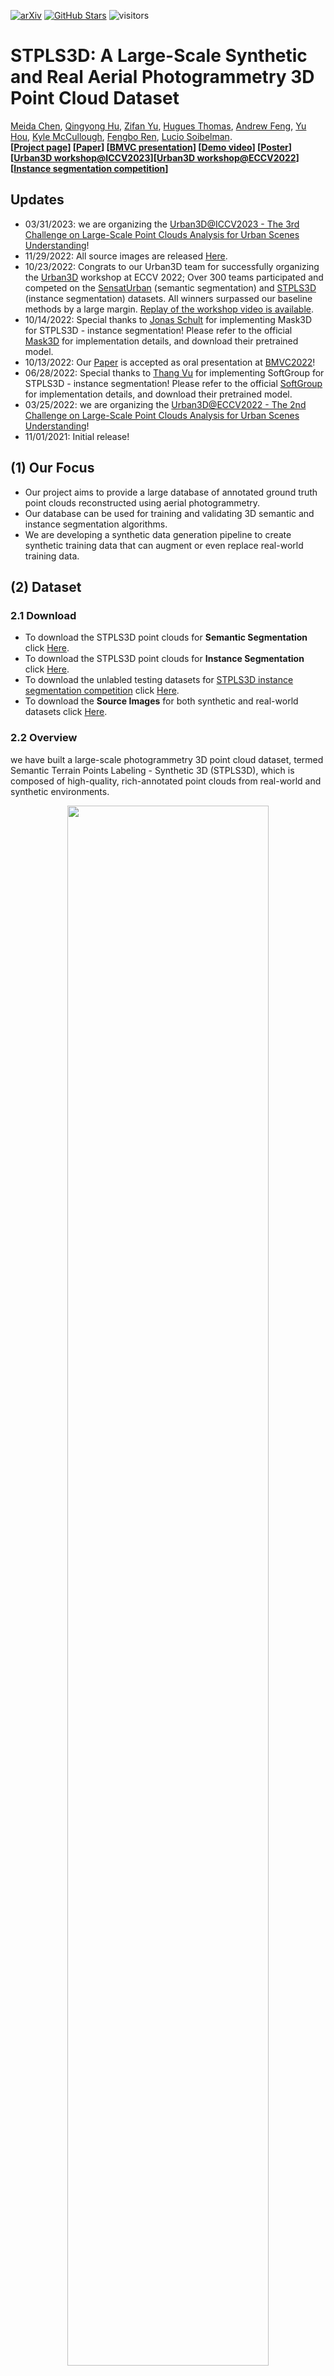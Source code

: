 [![arXiv](https://img.shields.io/badge/arXiv-2203.09065-b31b1b.svg)](https://arxiv.org/abs/2203.09065)
[![GitHub Stars](https://img.shields.io/github/stars/meidachen/STPLS3D?style=social)](https://github.com/meidachen/STPLS3D)
![visitors](https://visitor-badge.glitch.me/badge?page_id=meidachen/STPLS3D)

# STPLS3D: A Large-Scale Synthetic and Real Aerial Photogrammetry 3D Point Cloud Dataset

[Meida Chen](https://scholar.google.com/citations?user=ii7ZwfQAAAAJ&hl=en), [Qingyong Hu](https://qingyonghu.github.io/), [Zifan Yu](https://www.linkedin.com/in/zifan-yu-107775b1/), [Hugues Thomas](https://huguesthomas.github.io/), [Andrew Feng](https://scholar.google.com/citations?user=JKWxGfsAAAAJ&hl=en), [Yu Hou](https://www.yuhou.info/), [Kyle McCullough](https://ict.usc.edu/about-us/leadership/research-leadership/kyle-mccullough/), [Fengbo Ren](https://ren-fengbo.lab.asu.edu/content/fengbo-ren), [Lucio Soibelman](https://viterbi.usc.edu/directory/faculty/Soibelman/Lucio). <br />
**[[Project page](https://www.stpls3d.com/)] [[Paper](https://bmvc2022.mpi-inf.mpg.de/429/)] [[BMVC presentation](https://youtu.be/X3Szzg7X8S4)] [[Demo video](https://youtu.be/6wYWVo6Cmfs)] [[Poster](https://bmvc2022.mpi-inf.mpg.de/0429_poster.pdf)] [[Urban3D workshop@ICCV2023](https://urban3dchallenge.github.io/)][[Urban3D workshop@ECCV2022](https://urban3dchallenge.github.io/2022/)] [[Instance segmentation competition](https://codalab.lisn.upsaclay.fr/competitions/4646)]** <br />


## Updates
* 03/31/2023: we are organizing the [Urban3D@ICCV2023 - The 3rd Challenge on Large-Scale Point Clouds Analysis for Urban Scenes Understanding](https://urban3dchallenge.github.io/)!
* 11/29/2022: All source images are released [Here](https://forms.gle/fmpHSpTfS9CNyN5p6).
* 10/23/2022: Congrats to our Urban3D team for successfully organizing the [Urban3D](https://urban3dchallenge.github.io/) workshop at ECCV 2022; Over 300 teams participated and competed on the [SensatUrban](https://github.com/QingyongHu/SensatUrban) (semantic segmentation) and [STPLS3D](https://www.stpls3d.com/) (instance segmentation) datasets. All winners surpassed our baseline methods by a large margin. [Replay of the workshop video is available](https://www.youtube.com/watch?v=9TJUuXU_fnI).
* 10/14/2022: Special thanks to [Jonas Schult](https://github.com/JonasSchult) for implementing Mask3D for STPLS3D - instance segmentation! Please refer to the official [Mask3D](https://github.com/JonasSchult/Mask3D) for implementation details, and download their pretrained model.
* 10/13/2022: Our [Paper](https://arxiv.org/abs/2203.09065) is accepted as oral presentation at [BMVC2022](https://bmvc2022.org/)!
* 06/28/2022: Special thanks to [Thang Vu](https://github.com/thangvubk) for implementing SoftGroup for STPLS3D - instance segmentation! Please refer to the official [SoftGroup](https://github.com/thangvubk/SoftGroup) for implementation details, and download their pretrained model.
* 03/25/2022: we are organizing the [Urban3D@ECCV2022 - The 2nd Challenge on Large-Scale Point Clouds Analysis for Urban Scenes Understanding](https://urban3dchallenge.github.io/2022/)!
* 11/01/2021: Initial release!


## (1) Our Focus

- Our project aims to provide a large database of annotated ground truth point clouds reconstructed using aerial photogrammetry.
- Our database can be used for training and validating 3D semantic and instance segmentation algorithms.
- We are developing a synthetic data generation pipeline to create synthetic training data that can augment or even replace real-world training data. 

## (2) Dataset

### 2.1 Download

- To download the STPLS3D point clouds for **Semantic Segmentation** click [Here](https://forms.gle/XwVNYmu8p3n3qsgGA).
- To download the STPLS3D point clouds for **Instance Segmentation** click [Here](https://forms.gle/9FA7ZCH7MGWfAcAo6).
- To download the unlabled testing datasets for [STPLS3D instance segmentation competition](https://codalab.lisn.upsaclay.fr/competitions/4646) click [Here](https://webdisk.ict.usc.edu/index.php/s/oqO0sgiZfoa6Ofr).
- To download the **Source Images** for both synthetic and real-world datasets click [Here](https://forms.gle/fmpHSpTfS9CNyN5p6).

### 2.2 Overview

we have built a large-scale photogrammetry 3D point cloud dataset, termed Semantic Terrain Points Labeling - Synthetic 3D (STPLS3D), which is composed of high-quality, rich-annotated point clouds from real-world and synthetic environments. 

<p align="center"> <img src="imgs/STPLS3D.png" width="80%"> </p>

### 2.3 Data Collection

We first collect real-world aerial images using photogrammetry best practices with quadcopter drone flight at a low altitude with significant overlaps between adjacent photos. We then reconstructed point clouds with 1.27 km^2 landscape following the standard photogrammetry pipeline. Next, we follow the same UAV path and flying pattern to generate 62 synthetic point clouds with different architectural styles, vegetation types, and terrain shapes. The synthetic dataset covers about 16 km^2 of the city landscape, with up to 18 fine-grained semantic classes and 14 instance classes. 

### 2.4 Synthetic data generation workflow demo

<p align="center"> <a href="https://youtu.be/6wYWVo6Cmfs"><img src="imgs/STPLS3D_workflow.png" width="80%"></a> </p>

### 2.5 Semantic Annotations

- 0-Ground: including grass, paved road, dirt, etc.
- 1-Building: including commercial, residential, educational buildings.
- 2-LowVegetation: 0.5 m < vegetation height < 2.0 m.
- 3-MediumVegetation: 2.0 m < vegetation height < 5.0 m.
- 4-HighVegetation: 5.0 m < vegetation height.
- 5-Vehicle: including sedans and hatchback cars.
- 6-Truck: including pickup trucks, cement trucks, flat-bed trailers, trailer trucks, etc.
- 7-Aircraft: including helicopters and airplanes.
- 8-MilitaryVehicle: including tanks and Humvees.
- 9-Bike: bicycles.
- 10-Motorcycle:  motorcycles.
- 11-LightPole: including light poles and traffic lights.
- 12-StreetSgin: including road signs erected at the side of roads.
- 13-Clutter: including city furniture, construction equipment, barricades, and other 3D shapes.
- 14-Fence: including timber, brick, concrete, metal fences.
- 15-Road: including asphalt and concrete roads.
- 17-Windows: glass windows.
- 18-Dirt: bare earth.
- 19-Grass: including grass lawn, wild grass, etc.

Note that not all datasets we are currently providing have all the semantic labels available, the ground points that don't have the material available (15, 18, 19) are labeled with 0.

### 2.6 Instance annotations

The ground is labeled with -100. Window instance is currently per building but not per window but could be post-processed using connect component algorithm. Our experiments did not include the window instances. 

Only synthetic datasets v2 and v3 have the instance labels.

## (3) Benchmarks

### 3.1 Semantic segmentation:

<p align="center"> <img src="imgs/SemanticSegmentationEvaluationOnWMSC.JPG" width="80%"> </p>

### 3.2 Instance segmentation:

<p align="center"> <img src="imgs/InstanceSegmentation_06202022.PNG" width="80%"> </p>

## (4) Training and Evaluation
Here we provide the training and evaluation script for both semantic and instance segmentation.

### 4.1 Semantic segmentation:

***[KpConv](https://github.com/meidachen/STPLS3D/tree/main/KPConv-PyTorch) (Ubuntu and Windows 10):*** The [environment setup](https://github.com/HuguesTHOMAS/KPConv-PyTorch/blob/master/INSTALL.md) is the same as the official [KpConv](https://github.com/HuguesTHOMAS/KPConv-PyTorch) release. We follow the same steps as shown [here](https://github.com/HuguesTHOMAS/KPConv-PyTorch/blob/master/doc/scene_segmentation_guide.md) to evaluate KpConv on our STPLS3D dataset.

- Preparing the dataset

Download the [data](https://forms.gle/7e8enRwqGYkyM1398) and unzip it. Change the variable `self.path` of `STPLS3DDataset` class ([here](https://github.com/meidachen/STPLS3D/blob/40186210639c0e3f3d49c6b087986fbbb0babaa9/KPConv-PyTorch/datasets/STPLS3D.py#L82)) to the place where STPLS3D is stored.

```
STPLS3D
├── RealWorldData
│   ├── OCCC_points.ply
│   ├── ...
│   └── WMSC_points.ply
├── Synthetic_v1
│   ├── Austin.ply
│   ├── ...
│   └── TownshipofWashington.ply
├── Synthetic_v2
│   ├── 2_points_GTv2.ply
│   ├── ...
│   └── j_points_GTv2.ply
└── Synthetic_v3
    ├── 1_points_GTv3.ply
    ├── ...
    └── 25_points_GTv3.ply
```

- Start training:

```
python3 train_STPLS3D.py
```

- Evaluation:

```
python3 test_models.py
```

***[Point Transformer](https://github.com/meidachen/STPLS3D/tree/main/point-transformer) (Ubuntu):*** Please refer to [Point Transformer](https://github.com/meidachen/STPLS3D/tree/main/point-transformer) to test it on our STPLS3D dataset.


### 4.2 Instance segmentation:

***[Mask3D](https://github.com/JonasSchult/Mask3D):*** Special thanks to [Jonas Schult](https://github.com/JonasSchult) for implementing Mask3D for STPLS3D! Please refer to the official [Mask3D](https://github.com/JonasSchult/Mask3D) for implementation details, and download their pretrained model.

***[SoftGroup](https://github.com/thangvubk/SoftGroup):*** Special thanks to [Thang Vu](https://github.com/thangvubk) for implementing SoftGroup for STPLS3D! Please refer to the official [SoftGroup](https://github.com/thangvubk/SoftGroup) for implementation details, and downloading their pretrained model.

***[HAIS](https://github.com/meidachen/STPLS3D/tree/main/HAIS) (Ubuntu):*** The environment setup is the same as the official [HAIS](https://github.com/hustvl/HAIS) release

- Setup the environment
```
git clone https://github.com/meidachen/STPLS3D.git
cd STPLS3D/HAIS
conda create -n hais python=3.7
conda activate hais
pip install -r requirements.txt
conda install -c bioconda google-sparsehash
conda install libboost
conda install -c daleydeng gcc-5
cd STPLS3D/HAIS/lib/spconv
export CUDACXX= $PATH_TO_NVCC$
python setup.py bdist_wheel
cd STPLS3D/HAIS/lib/spconv/dist
pip install {wheel_file_name}.whl
cd STPLS3D/HAIS/lib/hais_ops
export CPLUS_INCLUDE_PATH={conda_env_path}/hais/include:$CPLUS_INCLUDE_PATH
python setup.py build_ext develop
```

- Preparing the dataset

Download the [data](https://forms.gle/wGEp4HBSaUWtgnMi9), unzip it and place it under STPLS3D/HAIS/dataset.
```
HAIS
├── dataset
   └── Synthetic_v3_InstanceSegmentation
       ├── 1_points_GTv3.txt
       ├── 2_points_GTv3.txt
       ├── 3_points_GTv3.txt
       ├── ...
       ├── 23_points_GTv3.txt
       ├── 24_points_GTv3.txt
       └── 25_points_GTv3.txt
```

```
cd STPLS3D/HAIS/data
python prepare_data_inst_instance_stpls3d.py
```
By default, scene 5, 10, 15, 20, 25 are used as the validation sets. This can be changed at 
https://github.com/meidachen/STPLS3D/blob/6eec7abe760a45dc970714f62f6b0e555a2f44b7/HAIS/data/prepare_data_inst_instance_stpls3d.py#L179
https://github.com/meidachen/STPLS3D/blob/6eec7abe760a45dc970714f62f6b0e555a2f44b7/HAIS/data/prepare_data_inst_instance_stpls3d.py#L186

(optional) In case you are changing training data (i.e., not using data agumentation, using different ways for data agumentation, etc.), please run prepare_data_statistic_stpls3d.py to get the class_weight, class_radius_mean, and class_numpoint_mean_dict. Change them in hais_run_stpls3d.yaml, hierarchical_aggregation.cpp, and hierarchical_aggregation.cu accordingly. Make sure you rebuild the hais_ops.

- Start training:
```
CUDA_VISIBLE_DEVICES=1 python train.py --config config/hais_run_stpls3d.yaml 
```

- Evaluation:
```
CUDA_VISIBLE_DEVICES=1 python test.py --config config/hais_run_stpls3d.yaml --pretrain exp/Synthetic_v3_InstanceSegmentation/hais/hais_run_stpls3d/hais_run_stpls3d-000000500.pth
```

- Testing on unlabeled data and submit to our [evaluation server](https://codalab.lisn.upsaclay.fr/competitions/4646):

The unlabeled data can be downloaded [here](https://webdisk.ict.usc.edu/index.php/s/oqO0sgiZfoa6Ofr). Unzip it and place the three .txt files under STPLS3D/HAIS/dataset/Synthetic_v3_InstanceSegmentation.
```
HAIS
├── dataset
   └── Synthetic_v3_InstanceSegmentation
       ├── 26_points_GTv3.txt
       ├── 27_points_GTv3.txt
       └── 28_points_GTv3.txt
```

Run the preparation script again
```
cd STPLS3D/HAIS/data
python prepare_data_inst_instance_stpls3d.py
```

Set split to test
https://github.com/meidachen/STPLS3D/blob/6eec7abe760a45dc970714f62f6b0e555a2f44b7/HAIS/config/hais_run_stpls3d.yaml#L71

Set save_instance to True
https://github.com/meidachen/STPLS3D/blob/6eec7abe760a45dc970714f62f6b0e555a2f44b7/HAIS/config/hais_run_stpls3d.yaml#L84

Run evaluation again
```
CUDA_VISIBLE_DEVICES=1 python test.py --config config/hais_run_stpls3d.yaml --pretrain exp/Synthetic_v3_InstanceSegmentation/hais/hais_run_stpls3d/hais_run_stpls3d-000000500.pth
```

Once completed, you may find the results under 
exp/Synthetic_v3_InstanceSegmentation/hais/hais_run_stpls3d/result/test

You only need to keep the 300 txt files and the predicted_masks folder, and zip it to submit on our evaluation server. An example of the submission zip can be find [here](https://webdisk.ict.usc.edu/index.php/s/sgTeG7YLmwGD5kR).

## (5) Instance segmentation challenge and evaluation server

we are organizing the [Urban3D@ICCV2023 - The 3rd Challenge on Large-Scale Point Clouds Analysis for Urban Scenes Understanding](https://urban3dchallenge.github.io/). The instance segmentation challenge is on CodaLab! Please feel free to submit your results to our [evaluation server](https://codalab.lisn.upsaclay.fr/competitions/4646).  

## Citation
If you find our work useful in your research, please consider citing:

	@inproceedings{Chen_2022_BMVC,
	author    = {Meida Chen and Qingyong Hu and Zifan Yu and Hugues THOMAS and Andrew Feng and Yu Hou and Kyle McCullough and Fengbo Ren and Lucio Soibelman},
	title     = {STPLS3D: A Large-Scale Synthetic and Real Aerial Photogrammetry 3D Point Cloud Dataset},
	booktitle = {33rd British Machine Vision Conference 2022, {BMVC} 2022, London, UK, November 21-24, 2022},
	publisher = {{BMVA} Press},
	year      = {2022},
	url       = {https://bmvc2022.mpi-inf.mpg.de/0429.pdf}
	}

## Related Repos

#### Semantic segmentation:
- [RandLA-Net: Efficient Semantic Segmentation of Large-Scale Point Clouds](https://github.com/QingyongHu/RandLA-Net) ![GitHub stars](https://img.shields.io/github/stars/QingyongHu/RandLA-Net.svg?style=flat&label=Star)
- [KPConv: Flexible and Deformable Convolution for Point Clouds](https://github.com/HuguesTHOMAS/KPConv-PyTorch) ![GitHub stars](https://img.shields.io/github/stars/HuguesTHOMAS/KPConv-PyTorch?style=flat&label=Star)
- [SCF-Net: Learning Spatial Contextual Features for Large-Scale Point Cloud Segmentation](https://github.com/leofansq/SCF-Net) ![GitHub stars](https://img.shields.io/github/stars/leofansq/SCF-Net?style=flat&label=Star)
- [Point Transformer](https://github.com/POSTECH-CVLab/point-transformer) ![GitHub stars](https://img.shields.io/github/stars/POSTECH-CVLab/point-transformer?style=flat&label=Star)

#### Instance segmentation:
- [Mask3D for 3D Semantic Instance Segmentation](https://github.com/JonasSchult/Mask3D) ![GitHub stars](https://img.shields.io/github/stars/JonasSchult/Mask3D?style=flat&label=Star)
- [SoftGroup for 3D Instance Segmentation on Point Clouds](https://github.com/thangvubk/SoftGroup) ![GitHub stars](https://img.shields.io/github/stars/thangvubk/SoftGroup?style=flat&label=Star)
- [Hierarchical Aggregation for 3D Instance Segmentation](https://github.com/hustvl/HAIS) ![GitHub stars](https://img.shields.io/github/stars/hustvl/HAIS?style=flat&label=Star)
- [PointGroup: Dual-Set Point Grouping for 3D Instance Segmentation](https://github.com/dvlab-research/PointGroup) ![GitHub stars](https://img.shields.io/github/stars/dvlab-research/PointGroup?style=flat&label=Star)

#### Data set:
- [SensatUrban: Learning Semantics from Urban-Scale Photogrammetric Point Clouds](https://github.com/QingyongHu/SensatUrban) ![GitHub stars](https://img.shields.io/github/stars/QingyongHu/SensatUrban.svg?style=flat&label=Star)

#### Others:
- [3D-BoNet: Learning Object Bounding Boxes for 3D Instance Segmentation on Point Clouds](https://github.com/Yang7879/3D-BoNet) ![GitHub stars](https://img.shields.io/github/stars/Yang7879/3D-BoNet.svg?style=flat&label=Star)
- [SpinNet: Learning a General Surface Descriptor for 3D Point Cloud Registration](https://github.com/QingyongHu/SpinNet) ![GitHub stars](https://img.shields.io/github/stars/QingyongHu/SpinNet.svg?style=flat&label=Star)
- [SQN: Weakly-Supervised Semantic Segmentation of Large-Scale 3D Point Clouds](https://github.com/QingyongHu/SQN) ![GitHub stars](https://img.shields.io/github/stars/QingyongHu/SQN.svg?style=flat&label=Star)
- [SoTA-Point-Cloud: Deep Learning for 3D Point Clouds: A Survey](https://github.com/QingyongHu/SoTA-Point-Cloud) ![GitHub stars](https://img.shields.io/github/stars/QingyongHu/SoTA-Point-Cloud.svg?style=flat&label=Star)
